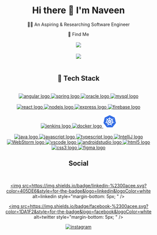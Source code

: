 <div align="center">
  <h1>Hi there 👋 I'm Naveen</h1>

👨‍💻 An Aspiring & Researching Software Engineer

👾 Find Me
</br>
</br>
<img src="https://github-readme-stats-sigma-five.vercel.app/api?username=nveen9&show_icons=true&theme=gruvbox"/>
</br>
</br>
<img src="https://github-readme-stats-sigma-five.vercel.app/api/top-langs/?username=nveen9&layout=compact&langs_count=8&theme=gruvbox"/>
</br>
</br>

</div>

<div align="center">
  

## 🤖 Tech Stack

</br>
<a margin="10" href="https://angular.io/" target="_blank" title="Angular">
  <img margin="10px" height="70" src="https://angular.io/assets/images/logos/angular/logo-nav@2x.png" alt="angular logo"  />
</a>
<a margin="10" href="https://spring.io/projects/spring-boot" target="_blank" title="Spring">
  <img margin="10px" height="70" src="https://cdn.jsdelivr.net/gh/devicons/devicon/icons/spring/spring-original.svg" alt="spring logo"  />
</a>
<a margin="10" href="https://www.oracle.com/database/sqldeveloper/" target="_blank" title="Oracle">
  <img margin="10px" height="70" src="https://avatars.githubusercontent.com/u/4430336?s=200&v=4" alt="oracle logo"  />
</a>
<a margin="10" href="https://www.mysql.com/" target="_blank" title="MySQL">
  <img margin="10px" height="70" src="https://cdn.jsdelivr.net/gh/devicons/devicon/icons/mysql/mysql-original.svg" alt="mysql logo"  />
</a>
</br>
</br>
<a margin="10" href="https://reactjs.org" target="_blank" title="React">
  <img margin="10px" height="70" src="https://cdn.jsdelivr.net/gh/devicons/devicon/icons/react/react-original.svg" alt="react logo"  />
</a>
<a margin="10" href="https://nodejs.org/en/" target="_blank" title="Node.js">
  <img margin="10px" height="70" src="https://cdn.jsdelivr.net/gh/devicons/devicon/icons/nodejs/nodejs-original.svg" alt="nodejs logo"  />
</a>
<a margin="10" href="https://expressjs.com/" target="_blank" title="Express">
  <img margin="10px" height="70" src="https://cdn.jsdelivr.net/gh/devicons/devicon/icons/express/express-original.svg" alt="express logo"  />
</a>
<a margin="10" href="https://firebase.google.com" target="_blank" title="Firebase">
  <img margin="10px" height="70" src="https://cdn.jsdelivr.net/gh/devicons/devicon/icons/firebase/firebase-plain.svg" alt="firebase logo"  />
</a>
</br>
</br>
<a margin="10" href="https://www.jenkins.io/" target="_blank" title="Jenkins">
  <img margin="10px" height="40" src="https://www.jenkins.io/images/logos/jenkins/256.png" alt="jenkins logo"  />
</a>
<a margin="10" href="https://www.docker.com/" target="_blank" title="Docker">
  <img margin="10px" height="40" src="https://www.docker.com/wp-content/uploads/2022/03/horizontal-logo-monochromatic-white.png" alt="docker logo"  />
</a>
<a margin="10" href="https://kubernetes.io/" target="_blank" title="Kubernetes">
  <img margin="10px" height="40" src="https://github.com/kubernetes/kubernetes/blob/master/logo/logo_with_border.png" alt="kubernetes logo"  />
</a>
</br>
</br>
<a margin="10" href="https://www.oracle.com/java/" target="_blank" title="Java">
  <img margin="10px" height="40" src="https://cdn.jsdelivr.net/gh/devicons/devicon/icons/java/java-original.svg" alt="java logo"  />
</a>
<a margin="10" href="https://developer.mozilla.org/en-US/docs/Web/JavaScript" target="_blank" title="Javascript">
  <img margin="10px" height="40" src="https://cdn.jsdelivr.net/gh/devicons/devicon/icons/javascript/javascript-original.svg" alt="javascript logo"  />
</a>
<a margin="10" href="https://www.typescriptlang.org/" target="_blank" title="Typescript">
  <img margin="10px" height="40" src="https://cdn.jsdelivr.net/gh/devicons/devicon/icons/typescript/typescript-original.svg" alt="typescript logo"  />
</a>
<a margin="10" href="https://www.jetbrains.com/idea/" target="_blank" title="IntelliJ">
  <img margin="10px" height="40" src="https://resources.jetbrains.com/storage/products/company/brand/logos/IntelliJ_IDEA_icon.svg" alt="IntelliJ logo"  />
</a>
<a margin="10" href="https://www.jetbrains.com/idea/" target="_blank" title="WebStorm">
  <img margin="10px" height="40" src="https://resources.jetbrains.com/storage/products/company/brand/logos/WebStorm_icon.svg" alt="WebStorm logo"  />
</a>
<a margin="10" href="https://code.visualstudio.com/" target="_blank" title="VSCode">
  <img margin="10px" height="40" src="https://cdn.jsdelivr.net/gh/devicons/devicon/icons/vscode/vscode-original.svg" alt="vscode logo"  />
</a>
<a margin="10" href="https://developer.android.com/studio/intro" target="_blank" title="Android Studio">
  <img margin="10px" height="40" src="https://cdn.jsdelivr.net/gh/devicons/devicon/icons/androidstudio/androidstudio-original.svg" alt="androidstudio logo"  />
</a>
<a margin="10" href="https://developer.mozilla.org/en-US/docs/Web/HTML" target="_blank" title="HTML">
  <img margin="10px" height="40" src="https://cdn.jsdelivr.net/gh/devicons/devicon/icons/html5/html5-original.svg" alt="html5 logo"  />
</a>
<a margin="10" href="https://developer.mozilla.org/en-US/docs/Web/CSS" target="_blank" title="CSS">
  <img margin="10px" height="40" src="https://cdn.jsdelivr.net/gh/devicons/devicon/icons/css3/css3-original.svg" alt="css3 logo"  />
</a>
<a margin="10" href="https://figma.com" target="_blank" title="Figma">
  <img margin="10px" height="40" src="https://cdn.jsdelivr.net/gh/devicons/devicon/icons/figma/figma-original.svg" alt="figma logo"  />
</a>
</br>

## Social

<br />

<a href="https://linkedin.com/in/perera-naveen/" target="_blank"><img src=https://img.shields.io/badge/linkedin-%2300acee.svg?color=405DE6&style=for-the-badge&logo=linkedin&logoColor=white alt=linkedin style="margin-bottom: 5px; " /></a>

<a href="https://www.facebook.com/naveen.perera99" target="_blank"><img src=https://img.shields.io/badge/facebook-%2300acee.svg?color=1DA1F2&style=for-the-badge&logo=facebook&logoColor=white alt=twitter style="margin-bottom: 5px; " /></a>

<a href="https://www.instagram.com/s.c.r.o.ll/" target="_blank">
  <img src=https://img.shields.io/badge/instagram-%ff5851db.svg?color=C13584&style=for-the-badge&logo=instagram&logoColor=white alt=instagram style="margin-bottom: 5px; " />
</a>
</div>
